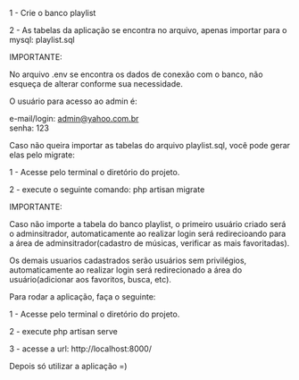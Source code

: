 1 - Crie o banco playlist

2 - As tabelas da aplicação se encontra no arquivo, apenas importar para o mysql: playlist.sql

IMPORTANTE: 

No arquivo .env se encontra os dados de conexão com o banco, não esqueça de alterar conforme sua necessidade.

O usuário para acesso ao admin é: 

e-mail/login: admin@yahoo.com.br  
senha: 123

Caso não queira importar as tabelas do arquivo playlist.sql, você pode gerar elas pelo migrate:

1 - Acesse pelo terminal o diretório do projeto.

2 - execute o seguinte comando: php artisan migrate

IMPORTANTE: 

Caso não importe a tabela do banco playlist, o primeiro usuário criado será o adminsitrador, automaticamente ao realizar login será redirecioando para a área de adminsitrador(cadastro de músicas, verificar as mais favoritadas). 

Os demais usuarios cadastrados serão usuários sem privilégios, automaticamente ao realizar login será redirecionado a área do usuário(adicionar aos favoritos, busca, etc).


Para rodar a aplicação, faça o seguinte:

1 - Acesse pelo terminal o diretório do projeto.

2 - execute php artisan serve

3 - acesse a url: http://localhost:8000/

Depois só utilizar a aplicação =)
